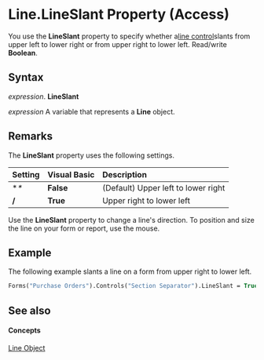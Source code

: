
# Line.LineSlant Property (Access)

You use the  **LineSlant** property to specify whether a[line control](1b3ead4c-84f3-4cbc-7794-8058b2b29dc0.md)slants from upper left to lower right or from upper right to lower left. Read/write  **Boolean**.


## Syntax

 _expression_. **LineSlant**

 _expression_ A variable that represents a **Line** object.


## Remarks

The  **LineSlant** property uses the following settings.



|**Setting**|**Visual Basic**|**Description**|
|:-----|:-----|:-----|
|**\**|**False**|(Default) Upper left to lower right|
|**/**|**True**|Upper right to lower left|
Use the  **LineSlant** property to change a line's direction. To position and size the line on your form or report, use the mouse.


## Example

The following example slants a line on a form from upper right to lower left.


```vb
Forms("Purchase Orders").Controls("Section Separator").LineSlant = True 

```


## See also


#### Concepts


[Line Object](b4a98150-1136-1a28-7d24-7029b371aee7.md)
